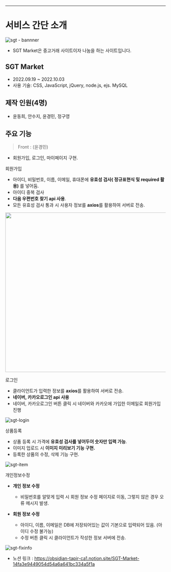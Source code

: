 ---
# 서비스 간단 소개

![sgt - bannner](https://user-images.githubusercontent.com/107985535/199933761-ae36b7c2-db64-4231-beb6-d058ff614d45.JPG)

* SGT Market은 중고거래 사이트이자 나눔을 하는 사이트입니다.

## SGT Market
* 2022.09.19 ~ 2022.10.03
* 사용 기술: CSS, JavaScript, jQuery, node.js, ejs. MySQL

## 제작 인원(4명)
* 윤동희, 안수지, 윤경민, 정구영

## 주요 기능

> Front : (윤경민)
* 회원가입, 로그인, 마이페이지 구현.

회원가입

* 아이디, 비밀번호, 이름, 이메일, 휴대폰에 **유효성 검사( 정규표현식 및 required 활용)** 를 넣어둠.
* 아이디 중복 검사
* **다음 우편번호 찾기 api 사용**.
* 모든 유효성 검사 통과 시 사용자 정보를 **axios**를 활용하여 서버로 전송.

<img src="https://user-images.githubusercontent.com/107985535/199935191-306b9f78-27cd-4bbf-8fcb-ccd44ed21420.png" width="600" height="500">

로그인

* 클라이언트가 입력한 정보를 **axios**를 활용하여 서버로 전송.
* **네이버, 카카오로그인 api 사용**
* 네이버, 카카오로그인 버튼 클릭 시 네이버와 카카오에 가입한 이메일로 회원가입 진행

![sgt-login](https://user-images.githubusercontent.com/107985535/196098682-40823c74-acf5-4b20-bf42-6f80342d9b07.gif)


상품등록

* 상품 등록 시 가격에 **유효성 검사를 넣어두어 숫자만 입력 가능**.
* 이미지 업로드 시 **이미지 미리보기 기능 구현.**
* 등록한 상품의 수정, 삭제 기능 구현.

![sgt-item](https://user-images.githubusercontent.com/107985535/196099432-9298c31c-1745-42e1-aa64-a1f3daef5c99.gif)

개인정보수정

* **개인 정보 수정**
    - 비밀번호를 알맞게 입력 시 회원 정보 수정 페이지로 이동, 그렇지 않은 경우 오류 메시지 발생.
    
* **회원 정보 수정**
    * 아이디, 이름, 이메일은 DB에 저장되어있는 값이 기본으로 입력되어 있음. (아이디 수정 불가능)
    * 수정 버튼 클릭 시 클라이언트가 작성한 정보 서버에 전송.

![sgt-fixinfo](https://user-images.githubusercontent.com/107985535/196099527-74815493-ebe3-44a3-81ea-82a027b3273c.gif)

* 노션 링크 : https://obsidian-tapir-ca1.notion.site/SGT-Market-14fa3e9449054d54a6a641bc334a5f1a

